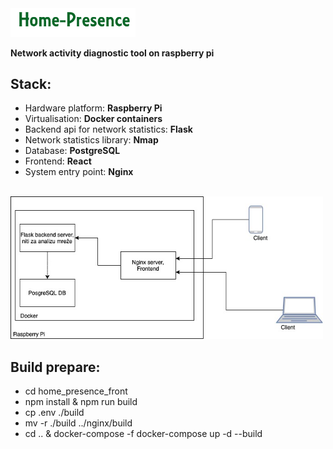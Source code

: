<img src="img/logo.png" width="200"/>

<b>Network activity diagnostic tool on raspberry pi</b>
<br/>



## Stack:
 * Hardware platform: <b>Raspberry Pi</b>
 * Virtualisation: <b>Docker containers</b>
 * Backend api for network statistics: <b>Flask</b>
 * Network statistics library: <b>Nmap</b>
 * Database: <b>PostgreSQL</b>
 * Frontend: <b>React</b>
 * System entry point: <b>Nginx</b>

<br/>
<img src="img/gitImg.png" width="500"/>


## Build prepare:
 * cd home_presence_front
 * npm install & npm run build
 * cp .env ./build
 * mv -r ./build ../nginx/build
 * cd .. & docker-compose -f docker-compose up -d --build

